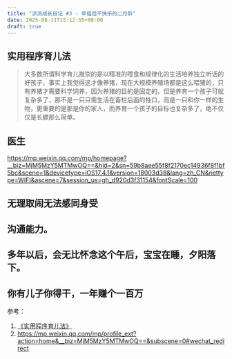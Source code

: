 ```yaml
---
title: "派派成长日记 #3 - 幸福但不快乐的二月龄"
date: 2025-08-11T15:12:55+08:00
draft: true
---
```



## 实用程序育儿法
> 大多数所谓科学育儿推崇的是以精准的喂食和规律化的生活培养独立听话的好孩子，事实上我觉得这才像养猪，现在大规模养殖场都是这么喂猪的，只有养猪才需要科学饲养，因为养猪的目的是固定的，但是养育一个孩子可就复杂多了，那不是一只只需生活在畜栏后面的牲口，而是一只和你一样的生物，更重要的是那是你的家人，而养育一个孩子的目标也复杂多了，绝不仅仅是长膘那么简单。


## 医生
https://mp.weixin.qq.com/mp/homepage?__biz=MjM5MzY5MTMwOQ==&hid=2&sn=59b8aee55f8f2170ec14936f8f1bf5bc&scene=1&devicetype=iOS17.4.1&version=18003d38&lang=zh_CN&nettype=WIFI&ascene=7&session_us=gh_d920d3f31154&fontScale=100

## 无理取闹无法感同身受

## 沟通能力。

## 多年以后，会无比怀念这个午后，宝宝在睡，夕阳落下。

## 你有儿子你得干，一年赚个一百万


参考：
1. [《实用程序育儿法》](https://book.douban.com/subject/3420221/)
2. https://mp.weixin.qq.com/mp/profile_ext?action=home&__biz=MjM5MzY5MTMwOQ==&subscene=0#wechat_redirect 